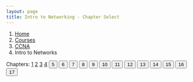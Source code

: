 ```yaml
---
layout: page
title: Intro to Networking - Chapter Select
---
```


<nav aria-label="breadcrumb">
  <ol class="breadcrumb">
    <li class="breadcrumb-item"><a href="../../../">Home</a></li>
    <li class="breadcrumb-item"><a href="../../">Courses</a></li>
    <li class="breadcrumb-item"><a href="../">CCNA</a></li>
    <li class="breadcrumb-item active" aria-current="page">Intro to Networks</li>
  </ol>
</nav>

Chapters: 
<a href="#" class="btn btn-info" role="button">1</a>
<a href="#" class="btn btn-info" role="button">2</a>
<a href="#" class="btn btn-info" role="button">3</a>
<a href="#" class="btn btn-info" role="button">4</a>
<button type="button" class="btn btn-primary">5</button>
<button type="button" class="btn btn-primary">6</button>
<button type="button" class="btn btn-primary">7</button>
<button type="button" class="btn btn-primary">8</button>
<button type="button" class="btn btn-primary">9</button>
<button type="button" class="btn btn-primary">10</button>
<button type="button" class="btn btn-primary">11</button>
<button type="button" class="btn btn-primary">12</button>
<button type="button" class="btn btn-primary">13</button>
<button type="button" class="btn btn-primary">14</button>
<button type="button" class="btn btn-primary">15</button>
<button type="button" class="btn btn-primary">16</button>
<button type="button" class="btn btn-primary">17</button>


